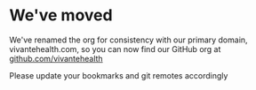 # We've moved
We've renamed the org for consistency with our primary domain, vivantehealth.com, so you can now find our GitHub org at [github.com/vivantehealth](https://github.com/vivantehealth)

Please update your bookmarks and git remotes accordingly
